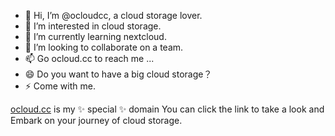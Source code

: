 - 👋 Hi, I’m @ocloudcc, a cloud storage lover.
- 👀 I’m interested in cloud storage.
- 🌱 I’m currently learning nextcloud.
- 💞️ I’m looking to collaborate on a team.
- 📫 Go ocloud.cc to reach me ...
- 😄 Do you want to have a big cloud storage？
- ⚡ Come with me.


[ocloud.cc](https://ocloud.cc) is my ✨ special ✨ domain
You can click the link to take a look and Embark on your journey of cloud storage.

